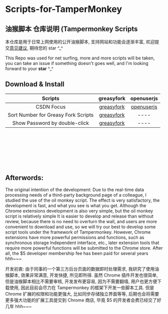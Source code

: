 # Scripts-for-TamperMonkey

## 油猴脚本 仓库说明 (Tampermonkey Scripts

本仓库是用于日常上网使用的公开油猴脚本, 支持网站和功能会逐渐丰富, 欢迎提交[意见建议](https://github.com/Germxu/Scripts-for-TamperMonkey/issues/new), 期待您的 star ^\_^

This Repo was used for net surfing, more and more scripts will be taken, you can take an issue if something doesn't goes well, and I'm looking forward to your **star**  ^\_^

## Download & Install


| Scripts       |                       greasyfork                   |                 openuserjs                       |
| :---------: | :------------------------------------------------------------------: | :------------------------------------------------------------: |
| CSDN Focus | [greasyfork](https://greasyfork.org/zh-CN/scripts/420352-csdn-focus) | [openuserjs](https://openuserjs.org/scripts/Germxu/CSDN_Focus) |
| Sort Number for Greasy Fork Scripts|[greasyfork](https://greasyfork.org/scripts/425068-sort-number-for-greasy-fork-scripts)|----|
|Show Password by double-click |[greasyfork](https://greasyfork.org/scripts/426577-show-password-by-double-click)|----|

&nbsp;

&nbsp;

&nbsp;
-----


## Afterwords:

The original intention of the development: Due to the real-time data processing needs of a third-party background page of a colleague, I studied the use of the oil monkey script. The effect is very satisfactory, the development is fast, and what you see is what you get. Although the Chrome extensions development is also very simple, but the oil monkey script is relatively simple It is easier to develop and release than without review, because there is no need to overturn the wall, and users are more convenient to download and use, so we will try our best to develop some script tools under the framework of Tampermonkey. However, Chrome extensions have more powerful permissions and functions, such as synchronous storage Independent interface, etc., later extension tools that require more powerful functions will be submitted to the Chrome store. After all, the $5 developer membership fee has been paid for several years hhh~~~

开发初衷: 由于同事的一个第三方后台页面的数据即时处理需求, 我研究了使用油猴脚本, 效果非常满意, 开发快捷, 所见即所得. 虽然 Chrome 插件开发也很简单, 但是油猴脚本相比不需要审核, 开发发布更容易, 因为不需要翻墙, 用户也更方便下载使用, 因此目前会尽力在 Tampermonkey 的框架下开发一些脚本工具. 但是 Chrome 扩展的权限和功能更强大, 比如同步存储独立界面等等, 后期也会将需要更多强大功能的扩展工具提交到 Chrome 商店, 毕竟 $5 的开发者会费已经交了好几年 hhh~~~
